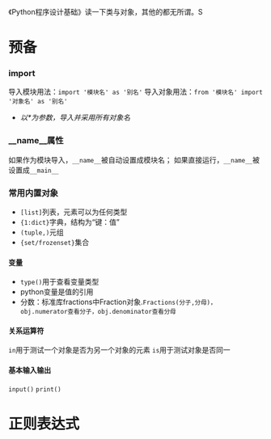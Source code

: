《Python程序设计基础》读一下类与对象，其他的都无所谓。S
# 预备
### import
导入模块用法：`import '模块名' as '别名'`
导入对象用法：`from '模块名' import '对象名' as '别名'`
- *以\*为参数，导入并采用所有对象名*

### \_\_name\_\_属性
如果作为模块导入，`__name__`被自动设置成模块名；
如果直接运行，`__name__`被设置成`__main__`

### 常用内置对象
- `[list]`列表，元素可以为任何类型
- `{1:dict}`字典，结构为“键：值”
- `(tuple,)`元组
- `{set/frozenset}`集合

#### 变量
- `type()`用于查看变量类型
- python变量是值的引用
- 分数：标准库fractions中Fraction对象.`Fractions(分子,分母)，obj.numerator查看分子，obj.denominator查看分母`

#### 关系运算符
`in`用于测试一个对象是否为另一个对象的元素
`is`用于测试对象是否同一

#### 基本输入输出
`input()`
`print()`

# 正则表达式
